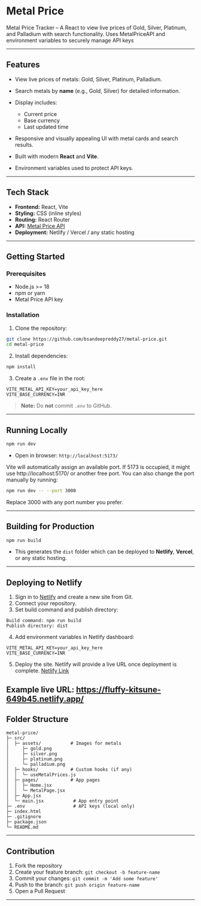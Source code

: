 # Metal Price 
Metal Price Tracker – A React to view live prices of Gold, Silver, Platinum, and Palladium with search functionality. Uses MetalPriceAPI and environment variables to securely manage API keys


---

## Features

* View live prices of metals: Gold, Silver, Platinum, Palladium.
* Search metals by **name** (e.g., Gold, Silver) for detailed information.
* Display includes:

  * Current price
  * Base currency
  * Last updated time
* Responsive and visually appealing UI with metal cards and search results.
* Built with modern **React** and **Vite**.
* Environment variables used to protect API keys.

---

## Tech Stack

* **Frontend:** React, Vite
* **Styling:** CSS (inline styles)
* **Routing:** React Router
* **API:** [Metal Price API](https://metalpriceapi.com/)
* **Deployment:** Netlify / Vercel / any static hosting

---


## Getting Started

### Prerequisites

* Node.js >= 18
* npm or yarn
* Metal Price API key

### Installation

1. Clone the repository:

```bash
git clone https://github.com/bsandeepreddy27/metal-price.git
cd metal-price
```

2. Install dependencies:

```bash
npm install
```

3. Create a `.env` file in the root:

```
VITE_METAL_API_KEY=your_api_key_here
VITE_BASE_CURRENCY=INR
```

> **Note:** Do **not** commit `.env` to GitHub.

---

## Running Locally

```bash
npm run dev
```

* Open in browser: `http://localhost:5173/`

Vite will automatically assign an available port. If 5173 is occupied, it might use http://localhost:5170/ or another free port.
You can also change the port manually by running:
```bash
npm run dev -- --port 3000
```
Replace 3000 with any port number you prefer.

---

## Building for Production

```bash
npm run build
```

* This generates the `dist` folder which can be deployed to **Netlify**, **Vercel**, or any static hosting.

---

## Deploying to Netlify

1. Sign in to [Netlify](https://www.netlify.com/) and create a new site from Git.
2. Connect your repository.
3. Set build command and publish directory:

```
Build command: npm run build
Publish directory: dist
```

4. Add environment variables in Netlify dashboard:

```
VITE_METAL_API_KEY=your_api_key_here
VITE_BASE_CURRENCY=INR
```

5. Deploy the site. Netlify will provide a live URL once deployment is complete. [Netlify Link](https://fluffy-kitsune-649b45.netlify.app/)

Example live URL: https://fluffy-kitsune-649b45.netlify.app/
---

## Folder Structure

```
metal-price/
├─ src/
│  ├─ assets/           # Images for metals
│     ├─ gold.png
│     ├─ silver.png
│     ├─ platinum.png
│     └─ palladium.png
│  ├─ hooks/            # Custom hooks (if any)
│  │  └─ useMetalPrices.js
│  ├─ pages/            # App pages
│  │  ├─ Home.jsx
│  │  └─ MetalPage.jsx
│  ├─ App.jsx
│  └─ main.jsx           # App entry point
├─ .env                  # API keys (local only)
├─ index.html
├─ .gitignore
├─ package.json
└─ README.md

```

---

## Contribution

1. Fork the repository
2. Create your feature branch: `git checkout -b feature-name`
3. Commit your changes: `git commit -m 'Add some feature'`
4. Push to the branch: `git push origin feature-name`
5. Open a Pull Request

---


